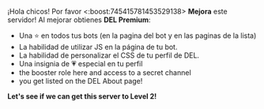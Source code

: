 ¡Hola chicos! Por favor <:boost:745415781453529138> **Mejora** este servidor! Al mejorar obtienes **DEL Premium**:
- Una ⭐ en todos tus bots (en la pagina del bot y en las paginas de la lista)
- La habilidad de utilizar JS en la página de tu bot.
- La habilidad de personalizar el CSS de tu perfil de DEL.
- Una insignia de 💗 especial en tu perfil
- the booster role here and access to a secret channel
- you get listed on the DEL About page!

__Let's see if we can get this server to Level 2!__